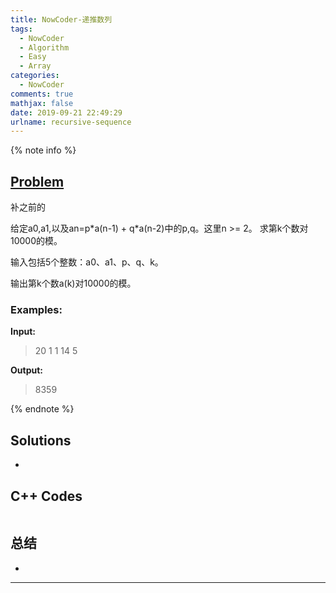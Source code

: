```yaml
---
title: NowCoder-递推数列
tags:
  - NowCoder
  - Algorithm
  - Easy
  - Array
categories:
  - NowCoder
comments: true
mathjax: false
date: 2019-09-21 22:49:29
urlname: recursive-sequence
---
```


<meta name="referrer" content="no-referrer" />

{% note info %}
## [Problem](https://www.nowcoder.com/practice/d0e751eac618463bb6ac447369e4aa25?tpId=40&tqId=21352&tPage=1&rp=1&ru=%2Fta%2Fkaoyan&qru=%2Fta%2Fkaoyan%2Fquestion-ranking)   
补之前的

给定a0,a1,以及an=p\*a(n-1) + q\*a(n-2)中的p,q。这里n >= 2。 求第k个数对10000的模。

输入包括5个整数：a0、a1、p、q、k。

输出第k个数a(k)对10000的模。

### Examples:
**Input:**
> 20 1 1 14 5

**Output:**
> 8359

{% endnote %}
<!--more-->

## Solutions
- 


## C++ Codes

```C++

```

## 总结
- 

------
